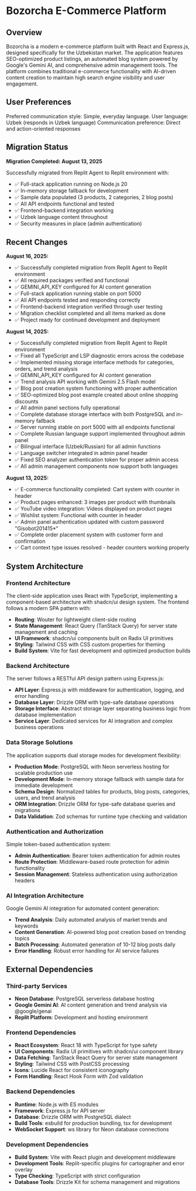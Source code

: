 # Bozorcha E-Commerce Platform

## Overview

Bozorcha is a modern e-commerce platform built with React and Express.js, designed specifically for the Uzbekistan market. The application features SEO-optimized product listings, an automated blog system powered by Google's Gemini AI, and comprehensive admin management tools. The platform combines traditional e-commerce functionality with AI-driven content creation to maintain high search engine visibility and user engagement.

## User Preferences

Preferred communication style: Simple, everyday language.
User language: Uzbek (responds in Uzbek language)
Communication preference: Direct and action-oriented responses

## Migration Status

**Migration Completed: August 13, 2025**

Successfully migrated from Replit Agent to Replit environment with:
- ✅ Full-stack application running on Node.js 20
- ✅ In-memory storage fallback for development
- ✅ Sample data populated (3 products, 2 categories, 2 blog posts)
- ✅ All API endpoints functional and tested
- ✅ Frontend-backend integration working
- ✅ Uzbek language content throughout
- ✅ Security measures in place (admin authentication)

## Recent Changes

**August 16, 2025:**
- ✅ Successfully completed migration from Replit Agent to Replit environment
- ✅ All required packages verified and functional
- ✅ GEMINI_API_KEY configured for AI content generation
- ✅ Full-stack application running stable on port 5000
- ✅ All API endpoints tested and responding correctly
- ✅ Frontend-backend integration verified through user testing
- ✅ Migration checklist completed and all items marked as done
- ✅ Project ready for continued development and deployment

**August 14, 2025:**
- ✅ Successfully completed migration from Replit Agent to Replit environment
- ✅ Fixed all TypeScript and LSP diagnostic errors across the codebase
- ✅ Implemented missing storage interface methods for categories, orders, and trend analysis
- ✅ GEMINI_API_KEY configured for AI content generation
- ✅ Trend analysis API working with Gemini 2.5 Flash model
- ✅ Blog post creation system functioning with proper authentication
- ✅ SEO-optimized blog post example created about online shopping discounts
- ✅ All admin panel sections fully operational
- ✅ Complete database storage interface with both PostgreSQL and in-memory fallback
- ✅ Server running stable on port 5000 with all endpoints functional
- ✅ Complete Russian language support implemented throughout admin panel
- ✅ Bilingual interface (Uzbek/Russian) for all admin functions
- ✅ Language switcher integrated in admin panel header
- ✅ Fixed SEO analyzer authentication token for proper admin access
- ✅ All admin management components now support both languages

**August 13, 2025:**
- ✅ E-commerce functionality completed: Cart system with counter in header
- ✅ Product pages enhanced: 3 images per product with thumbnails
- ✅ YouTube video integration: Videos displayed on product pages
- ✅ Wishlist system: Functional with counter in header
- ✅ Admin panel authentication updated with custom password "Gisobot201415*"
- ✅ Complete order placement system with customer form and confirmation
- ✅ Cart context type issues resolved - header counters working properly

## System Architecture

### Frontend Architecture
The client-side application uses React with TypeScript, implementing a component-based architecture with shadcn/ui design system. The frontend follows a modern SPA pattern with:
- **Routing**: Wouter for lightweight client-side routing
- **State Management**: React Query (TanStack Query) for server state management and caching
- **UI Framework**: shadcn/ui components built on Radix UI primitives
- **Styling**: Tailwind CSS with CSS custom properties for theming
- **Build System**: Vite for fast development and optimized production builds

### Backend Architecture
The server follows a RESTful API design pattern using Express.js:
- **API Layer**: Express.js with middleware for authentication, logging, and error handling
- **Database Layer**: Drizzle ORM with type-safe database operations
- **Storage Interface**: Abstract storage layer separating business logic from database implementation
- **Service Layer**: Dedicated services for AI integration and complex business operations

### Data Storage Solutions
The application supports dual storage modes for development flexibility:
- **Production Mode**: PostgreSQL with Neon serverless hosting for scalable production use
- **Development Mode**: In-memory storage fallback with sample data for immediate development
- **Schema Design**: Normalized tables for products, blog posts, categories, users, and trend analysis
- **ORM Integration**: Drizzle ORM for type-safe database queries and migrations
- **Data Validation**: Zod schemas for runtime type checking and validation

### Authentication and Authorization
Simple token-based authentication system:
- **Admin Authentication**: Bearer token authentication for admin routes
- **Route Protection**: Middleware-based route protection for admin functionality
- **Session Management**: Stateless authentication using authorization headers

### AI Integration Architecture
Google Gemini AI integration for automated content generation:
- **Trend Analysis**: Daily automated analysis of market trends and keywords
- **Content Generation**: AI-powered blog post creation based on trending topics
- **Batch Processing**: Automated generation of 10-12 blog posts daily
- **Error Handling**: Robust error handling for AI service failures

## External Dependencies

### Third-party Services
- **Neon Database**: PostgreSQL serverless database hosting
- **Google Gemini AI**: AI content generation and trend analysis via @google/genai
- **Replit Platform**: Development and hosting environment

### Frontend Dependencies
- **React Ecosystem**: React 18 with TypeScript for type safety
- **UI Components**: Radix UI primitives with shadcn/ui component library
- **Data Fetching**: TanStack React Query for server state management
- **Styling**: Tailwind CSS with PostCSS processing
- **Icons**: Lucide React for consistent iconography
- **Form Handling**: React Hook Form with Zod validation

### Backend Dependencies
- **Runtime**: Node.js with ES modules
- **Framework**: Express.js for API server
- **Database**: Drizzle ORM with PostgreSQL dialect
- **Build Tools**: esbuild for production bundling, tsx for development
- **WebSocket Support**: ws library for Neon database connections

### Development Dependencies
- **Build System**: Vite with React plugin and development middleware
- **Development Tools**: Replit-specific plugins for cartographer and error overlay
- **Type Checking**: TypeScript with strict configuration
- **Database Tools**: Drizzle Kit for schema management and migrations